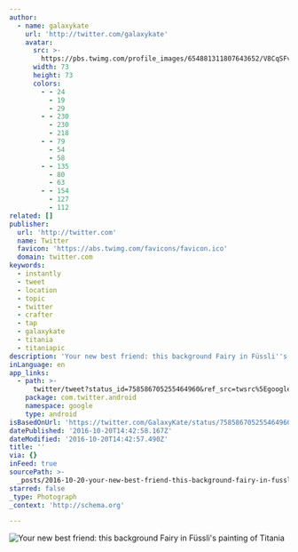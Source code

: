 ```yaml
---
author:
  - name: galaxykate
    url: 'http://twitter.com/galaxykate'
    avatar:
      src: >-
        https://pbs.twimg.com/profile_images/654881311807643652/V8CqSFvW_bigger.png
      width: 73
      height: 73
      colors:
        - - 24
          - 19
          - 29
        - - 230
          - 230
          - 218
        - - 79
          - 54
          - 58
        - - 135
          - 80
          - 63
        - - 154
          - 127
          - 112
related: []
publisher:
  url: 'http://twitter.com'
  name: Twitter
  favicon: 'https://abs.twimg.com/favicons/favicon.ico'
  domain: twitter.com
keywords:
  - instantly
  - tweet
  - location
  - topic
  - twitter
  - crafter
  - tap
  - galaxykate
  - titania
  - titaniapic
description: 'Your new best friend: this background Fairy in Füssli''s painting of Titania'
inLanguage: en
app_links:
  - path: >-
      twitter/tweet?status_id=758586705255464960&ref_src=twsrc%5Egoogle%7Ctwcamp%5Eandroidseo%7Ctwgr%5Estatus%7Ctwterm%5E758586705255464960
    package: com.twitter.android
    namespace: google
    type: android
isBasedOnUrl: 'https://twitter.com/GalaxyKate/status/758586705255464960'
datePublished: '2016-10-20T14:42:58.167Z'
dateModified: '2016-10-20T14:42:57.490Z'
title: ''
via: {}
inFeed: true
sourcePath: >-
  _posts/2016-10-20-your-new-best-friend-this-background-fairy-in-fusslis-pain.md
starred: false
_type: Photograph
_context: 'http://schema.org'

---
```

![Your new best friend: this background Fairy in Füssli's painting of Titania](https://pbs.twimg.com/media/CocKWjJWEAAlPJI.jpg:large)